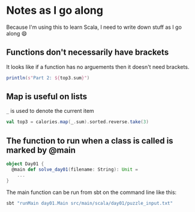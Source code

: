 # Notes as I go along

Because I'm using this to learn Scala, I need to write down stuff as I go along :smile:

## Functions don't necessarily have brackets

It looks like if a function has no arguements then it doesn't need brackets.

```scala
println(s"Part 2: ${top3.sum}")
```

## Map is useful on lists

`_` is used to denote the current item

```scala
val top3 = calories.map(_.sum).sorted.reverse.take(3)
```

## The function to run when a class is called is marked by @main

```scala
object Day01 {
  @main def solve_day01(filename: String): Unit =
    ...
}
```

The main function can be run from sbt on the command line like this:

```bash
sbt "runMain day01.Main src/main/scala/day01/puzzle_input.txt"
```
